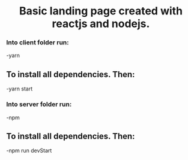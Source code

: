 <h1 align="center" font-weight:"bold"> Basic landing page created with reactjs and nodejs. </h1>

### Into client folder run:
-yarn 
## To install all dependencies. Then: 
-yarn start

### Into server folder run:
-npm 
## To install all dependencies. Then:
-npm run devStart
